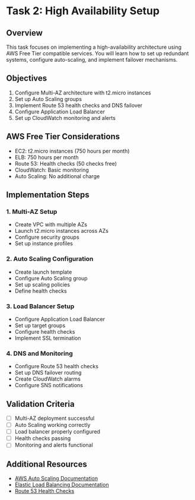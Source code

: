 # Task 2: High Availability Setup

## Overview
This task focuses on implementing a high-availability architecture using AWS Free Tier compatible services. You will learn how to set up redundant systems, configure auto-scaling, and implement failover mechanisms.

## Objectives
1. Configure Multi-AZ architecture with t2.micro instances
2. Set up Auto Scaling groups
3. Implement Route 53 health checks and DNS failover
4. Configure Application Load Balancer
5. Set up CloudWatch monitoring and alerts

## AWS Free Tier Considerations
- EC2: t2.micro instances (750 hours per month)
- ELB: 750 hours per month
- Route 53: Health checks (50 checks free)
- CloudWatch: Basic monitoring
- Auto Scaling: No additional charge

## Implementation Steps

### 1. Multi-AZ Setup
- Create VPC with multiple AZs
- Launch t2.micro instances across AZs
- Configure security groups
- Set up instance profiles

### 2. Auto Scaling Configuration
- Create launch template
- Configure Auto Scaling group
- Set up scaling policies
- Define health checks

### 3. Load Balancer Setup
- Configure Application Load Balancer
- Set up target groups
- Configure health checks
- Implement SSL termination

### 4. DNS and Monitoring
- Configure Route 53 health checks
- Set up DNS failover routing
- Create CloudWatch alarms
- Configure SNS notifications

## Validation Criteria
- [ ] Multi-AZ deployment successful
- [ ] Auto Scaling working correctly
- [ ] Load balancer properly configured
- [ ] Health checks passing
- [ ] Monitoring and alerts functional

## Additional Resources
- [AWS Auto Scaling Documentation](https://docs.aws.amazon.com/autoscaling/ec2/userguide/what-is-amazon-ec2-auto-scaling.html)
- [Elastic Load Balancing Documentation](https://docs.aws.amazon.com/elasticloadbalancing/latest/application/introduction.html)
- [Route 53 Health Checks](https://docs.aws.amazon.com/Route53/latest/DeveloperGuide/health-checks-types.html) 
